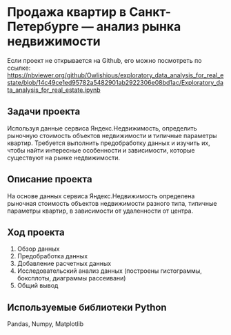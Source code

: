 # Продажа квартир в Санкт-Петербурге — анализ рынка недвижимости
Если проект не открывается на Github, его можно посмотреть по ссылке: https://nbviewer.org/github/Owlishious/exploratory_data_analysis_for_real_estate/blob/14c49ce1ed95782a5482901ab2922306e08bd1ac/Exploratory_data_analysis_for_real_estate.ipynb

## Задачи проекта
Используя данные сервиса Яндекс.Недвижимость, определить рыночную стоимость объектов недвижимости и типичные параметры квартир. Требуется выполнить предобработку данных и изучить их, чтобы найти интересные особенности и зависимости, которые существуют на рынке недвижимости.

## Описание проекта
На основе данных сервиса Яндекс.Недвижимость определена рыночная стоимость объектов недвижимости разного типа, типичные параметры квартир, в зависимости от удаленности от центра. 

## Ход проекта
1. Обзор данных
2. Предобработка данных
3. Добавление расчетных данных
4. Исследовательский анализ данных (построены гистограммы, боксплоты, диаграммы рассеивани)
5. Общий вывод

## Используемые библиотеки Python
Pandas, Numpy, Matplotlib
